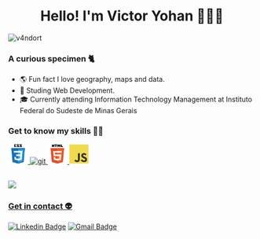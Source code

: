 <h1 align="center">Hello! I'm Victor Yohan 👨🏻‍💻</h1>
<p align="left"> <img src="https://komarev.com/ghpvc/?username=v4ndort&label=Profile%20views&color=0e75b6&style=flat" alt="v4ndort" /> </p>

### A curious specimen 🐈
- 🌎 Fun fact I love geography, maps and data.
- 🚀 Studing Web Development.
- 🎓 Currently attending Information Technology Management at Instituto Federal do Sudeste de Minas Gerais

### Get to know my skills 🐱‍👤
<p align="left"> <a href="https://www.w3schools.com/css/" target="_blank"> <img src="https://raw.githubusercontent.com/devicons/devicon/master/icons/css3/css3-original-wordmark.svg" alt="css3" width="40" height="40"/> 
</a> <a href="https://git-scm.com/" target="_blank"> <img src="https://www.vectorlogo.zone/logos/git-scm/git-scm-icon.svg" alt="git" width="40" height="40"/> </a> 
<a href="https://www.w3.org/html/" target="_blank"> <img src="https://raw.githubusercontent.com/devicons/devicon/master/icons/html5/html5-original-wordmark.svg" alt="html5" width="40" height="40"/> </a>
<a href="https://developer.mozilla.org/en-US/docs/Web/JavaScript" target="_blank"> <img src="https://raw.githubusercontent.com/devicons/devicon/master/icons/javascript/javascript-original.svg" alt="javascript" width="40" height="40"/></a></p>

<br>
<div>
 <a href="https://github.com/v4ndort">
 <img height="180em" src="https://github-readme-stats.vercel.app/api?username=v4ndort&show_icons=true&theme=dracula&include_all_commits=true&count_private=true"/>
<div>

### Get in contact 👽
[![Linkedin Badge](https://img.shields.io/badge/-Victor%20Yohan-6633cc?style=flat-square&logo=Linkedin&logoColor=white&link=https://www.linkedin.com/in/v4ndort/)](https://www.linkedin.com/in/v4ndort/) 
[![Gmail Badge](https://img.shields.io/badge/-vyohan25@gmail.com-6633cc?style=flat-square&logo=Gmail&logoColor=white&link=mailto:vyohan25@gmail.com)](vyohan25@gmail.com)
    

